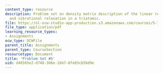 ```yaml
---
content_type: resource
description: Problem set on density matrix description of the linear response function
  and vibrational relaxation in a triatomic.
file: https://ol-ocw-studio-app-production.s3.amazonaws.com/courses/5-74-introductory-quantum-mechanics-ii-spring-2009/d46565e2d748366e1bb76fe03cb5bd9e_MIT5_74s09_pset05.pdf
file_type: application/pdf
learning_resource_types:
- Assignments
ocw_type: OCWFile
parent_title: Assignments
parent_type: CourseSection
resourcetype: Document
title: 'Problem Set #5'
uid: d46565e2-d748-366e-1bb7-6fe03cb5bd9e
---
```


